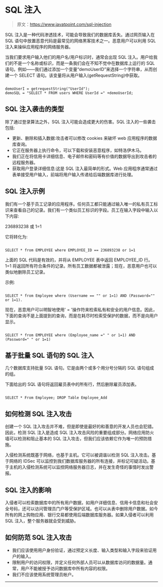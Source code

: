 # SQL 注入

> 原文：<https://www.javatpoint.com/sql-injection>

SQL 注入是一种代码渗透技术，可能会导致我们的数据库丢失。通过网页输入在 SQL 语句中放置恶意代码是最常见的网络黑客技术之一。恶意用户可以利用 SQL 注入来操纵应用程序的网络服务器。

当我们要求用户输入他们的用户名/用户标识时，通常会出现 SQL 注入。用户给我们的不是一个名称或标识，而是一条我们会在不知不觉中在数据库上运行的 SQL 语句。例如——我们通过添加一个变量“demoUserID”来选择一个字符串，从而创建一个 SELECT 语句。该变量将从用户输入(getRequestString)中获取。

```

demoUserI = getrequestString("UserId");
demoSQL = "SELECT * FROM users WHERE UserId =" +demoUserId;

```

## SQL 注入袭击的类型

除了通过登录算法之外，SQL 注入可能会造成更大的伤害。SQL 注入的一些袭击包括:

*   更新、删除和插入数据:攻击者可以修改 cookies 来破坏 web 应用程序的数据库查询。
*   它正在服务器上执行命令，可以下载和安装恶意程序，如特洛伊木马。
*   我们正在将信用卡详细信息、电子邮件和密码等有价值的数据导出到攻击者的远程服务器。
*   获取用户登录详细信息:这是 SQL 注入最简单的形式。Web 应用程序通常通过表单接受用户输入，前端将用户输入传递给后端数据库进行处理。

## SQL 注入示例

我们有一个基于员工记录的应用程序。任何员工都只能通过输入唯一的私有员工标识来查看自己的记录。我们有一个类似员工标识的字段。员工在输入字段中输入以下内容:

236893238 或 1=1

它将转化为:

```

SELECT * from EMPLOYEE where EMPLOYEE_ID == 236893238 or 1=1

```

上面的 SQL 代码是有效的，并将从 EMPLOYEE 表中返回 EMPLOYEE_ID 行。1=1 将返回所有符合条件的记录。所有员工数据都被泄露；现在，恶意用户也可以类似地删除员工记录。

示例:

```

SELECT * from Employee where (Username == "" or 1=1) AND (Password="" or 1=1).

```

现在，恶意用户可以明智地使用' = '操作符来检索私有和安全的用户信息。因此，下面的查询不是上面提到的查询，而是在耗尽时检索受保护的数据，而不是向用户显示。

```

SELECT * from EMPLOYEE where (Employee_name =" " or 1=1) AND (Password=" " or 1=1)

```

## 基于批量 SQL 语句的 SQL 注入

几个数据库支持批量 SQL 语句。它是由两个或多个用分号分隔的 SQL 语句组成的组。

下面给出的 SQL 语句将返回雇员表中的所有行，然后删除雇员添加表。

```

SELECT * From Employee; DROP Table Employee_Add

```

## 如何检测 SQL 注入攻击

创建一个 SQL 注入攻击并不难，但是即使是最好的和善意的开发人员也会犯错。因此，检测 SQL 注入是造成 SQL 注入攻击风险的重要组成部分。网络应用防火墙可以检测和阻止基本的 SQL 注入攻击，但我们应该依赖它作为唯一的预防措施。

入侵检测系统既基于网络，也基于主机。它可以被调谐以检测 SQL 注入攻击。基于网络的 IDSec 可以监控到我们数据库服务器的所有连接，并标记可疑活动。基于主机的入侵检测系统可以监控网络服务器日志，并在发生奇怪的事情时发出警报。

## SQL 注入的影响

入侵者可以检索数据库中的所有用户数据，如用户详细信息、信用卡信息和社会安全号码，还可以访问管理员门户等受保护区域。也可以从表中删除用户数据。如今所有的网上购物应用、银行交易都使用后端数据库服务器。如果入侵者可以利用 SQL 注入，整个服务器就会受到威胁。

## 如何防范 SQL 注入攻击

*   我们应该使用用户身份验证，通过预定义长度、输入类型和输入字段来验证用户的输入。
*   限制用户的访问权限，并定义任何外部人员可以从数据库访问的数据量。通常，用户不能被授予访问数据库中所有内容的权限。
*   我们不应该使用系统管理员帐户。

* * *